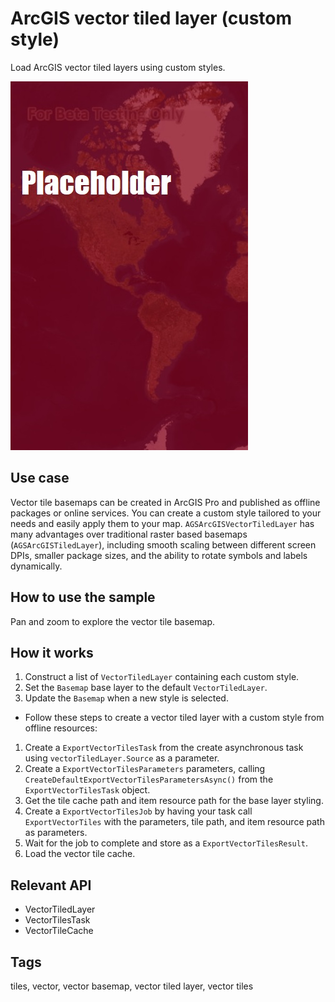 # ArcGIS vector tiled layer (custom style)

Load ArcGIS vector tiled layers using custom styles.

![Image of offline vector tiled layer custom style](AddVectorTiledLayerFromCustomStyle.jpg)

## Use case

Vector tile basemaps can be created in ArcGIS Pro and published as offline packages or online services. You can create a custom style tailored to your needs and easily apply them to your map. `AGSArcGISVectorTiledLayer` has many advantages over traditional raster based basemaps (`AGSArcGISTiledLayer`), including smooth scaling between different screen DPIs, smaller package sizes, and the ability to rotate symbols and labels dynamically.

## How to use the sample

Pan and zoom to explore the vector tile basemap.

## How it works

1. Construct a list of `VectorTiledLayer` containing each custom style.
2. Set the `Basemap` base layer to the default `VectorTiledLayer`.
3. Update the `Basemap` when a new style is selected.

* Follow these steps to create a vector tiled layer with a custom style from offline resources:
1. Create a `ExportVectorTilesTask` from the create asynchronous task using `vectorTiledLayer.Source` as a parameter.
2. Create a `ExportVectorTilesParameters` parameters, calling `CreateDefaultExportVectorTilesParametersAsync()` from the `ExportVectorTilesTask` object.
3. Get the tile cache path and item resource path for the base layer styling.
4. Create a `ExportVectorTilesJob` by having your task call `ExportVectorTiles` with the parameters, tile path, and item resource path as parameters.
5. Wait for the job to complete and store as a `ExportVectorTilesResult`.
6. Load the vector tile cache.

## Relevant API

* VectorTiledLayer
* VectorTilesTask
* VectorTileCache

## Tags

tiles, vector, vector basemap, vector tiled layer, vector tiles